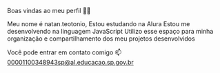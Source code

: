 Boas vindas ao meu perfil 💙💙

Meu nome é natan.teotonio,
Estou estudando na Alura
Estou me desenvolvendo na linguagem JavaScript
Utilizo esse espaço para minha organização e compartilhamento dos meu projetos desenvolvidos

Você pode entrar em contato comigo 📫
00001100348943sp@al.educacao.sp.gov.br
